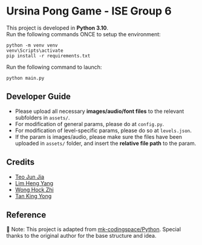 # Ursina Pong Game - ISE Group 6
This project is developed in **Python 3.10**.  
Run the following commands ONCE to setup the environment:
```
python -m venv venv
venv\Scripts\activate
pip install -r requirements.txt
```

Run the following command to launch:
```
python main.py
```

## Developer Guide
- Please upload all necessary **images/audio/font files** to the relevant subfolders in `assets/`.  
- For modification of general params, please do at `config.py`.  
- For modification of level-specific params, please do so at `levels.json`.   
- If the param is images/audio, please make sure the files have been uploaded in `assets/` folder, and insert the **relative file path** to the param.  

## Credits  
- <a href="https://github.com/TeoJJss">Teo Jun Jia</a>  
- <a href="https://github.com/NoZuMii">Lim Heng Yang</a>
- <a href="https://github.com/hock04">Wong Hock Zhi</a>  
- <a href="https://github.com/yongtan433">Tan King Yong</a>   

## Reference
📌 Note: This project is adapted from [mk-codingspace/Python](https://github.com/mk-codingspace/Python/tree/main/Ursina-Engine/Pong). Special thanks to the original author for the base structure and idea.